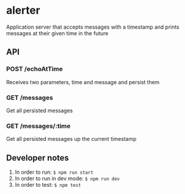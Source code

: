 # alerter
Application server that accepts messages with a timestamp and prints messages at their given time in the future

## API
### POST /echoAtTime
Receives two parameters, time and message and persist them
 
### GET /messages
Get all persisted messages
 
### GET /messages/:time
Get all persisted messages up the current timestamp

## Developer notes
1. In order to run: `$ npm run start`
2. In order to run in dev mode: `$ npm run dev`
3. In order to test: `$ npm test`
